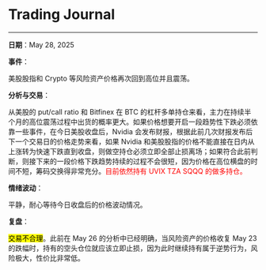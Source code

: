 # Trading Journal

---

**日期**：May 28, 2025

**事件**：

美股股指和 Crypto 等风险资产价格再次回到高位并且震荡。

**分析与交易**：

从美股的 put/call ratio 和 Bitfinex 在 BTC 的杠杆多单持仓来看，主力在持续半个月的高位震荡过程中出货的概率更大。如果价格想要开启一段趋势性下跌必须依靠一些事件，在今日美股收盘后，Nvidia 会发布财报，根据此前几次财报发布后下一个交易日的价格走势来看，如果 Nvidia 和美股股指的价格不能直接在日内从上涨转为快速下跌直到收盘，则做空持仓必须立即全部止损离场；如果符合此前判断，则接下来的一段价格下跌趋势持续的过程不会很短，因为价格在高位横盘的时间不短，筹码交换得非常充分。<span style="color: red;">目前依然持有 UVIX TZA SQQQ 的做多持仓。</span>

**情绪波动**：

平静，耐心等待今日收盘后的价格波动情况。

**复盘**：

<mark>交易不合理</mark>。此前在 May 26 的分析中已经明确，当风险资产的价格收复 May 23 的跌幅时，持有的空头仓位就应该立即止损，因为此时继续持有属于逆势行为，风险极大，性价比非常低。
